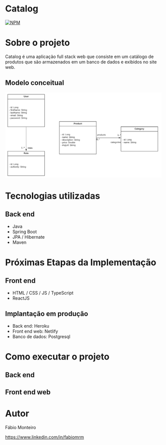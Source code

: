 # Catalog
[![NPM](https://img.shields.io/npm/l/react)](https://github.com/devsuperior/sds1-wmazoni/blob/master/LICENSE) 

# Sobre o projeto

Catalog é uma aplicação full stack web  que consiste em um catálogo de produtos que são armazenados em um banco de dados e exibidos no site web.

## Modelo conceitual
![Modelo Conceitual](uml-catalog.png)

# Tecnologias utilizadas
## Back end
- Java
- Spring Boot
- JPA / Hibernate
- Maven

# Próximas Etapas da Implementação

## Front end
- HTML / CSS / JS / TypeScript
- ReactJS
## Implantação em produção
- Back end: Heroku
- Front end web: Netlify
- Banco de dados: Postgresql

# Como executar o projeto

## Back end

## Front end web

# Autor

Fábio Monteiro

https://www.linkedin.com/in/fabiomrm

